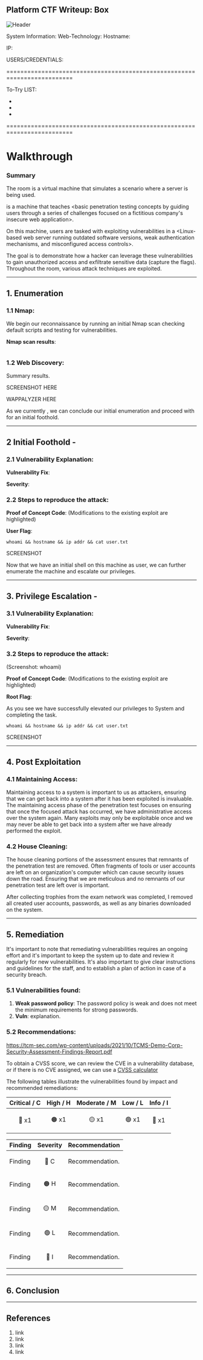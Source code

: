 ## Platform CTF Writeup: Box

![Header](images/box-1.png)

System Information:
Web-Technology:
Hostname:

IP:

USERS/CREDENTIALS:


=========================================================================

To-Try LIST:

*
*
*

=========================================================================


# Walkthrough

### Summary

The <Platform> room is a virtual machine that simulates a scenario where a server is being used.

<Box> is a <Difficulty> machine that teaches <basic penetration testing concepts by guiding users through a series of challenges focused on a fictitious company's insecure web application>.

On this machine, users are tasked with exploiting vulnerabilities in a <Linux-based web server running outdated software versions, weak authentication mechanisms, and misconfigured access controls>.

The goal is to demonstrate how a hacker can leverage these vulnerabilities to gain unauthorized access and exfiltrate sensitive data (capture the flags). Throughout the room, various attack techniques are exploited.

---
## 1. Enumeration

### 1.1 Nmap:

We begin our reconnaissance by running an initial Nmap scan checking default scripts and testing for vulnerabilities. 

**Nmap scan results**:

```
```

### 1.2 Web Discovery:

Summary results.

SCREENSHOT HERE

WAPPALYZER HERE

As we currently <text>, we can conclude our initial enumeration and proceed with <attack-vector> for an initial foothold.


---
## 2 Initial Foothold - <exploit>


### 2.1 Vulnerability Explanation:


**Vulnerability Fix**:


**Severity**:


### 2.2 Steps to reproduce the attack:


**Proof of Concept Code**:
   (Modifications to the existing exploit are highlighted)

**User Flag**:

```
whoami && hostname && ip addr && cat user.txt 
```

SCREENSHOT

Now that we have an initial shell on this machine as user, we can further enumerate the machine and escalate our privileges.

---
## 3. Privilege Escalation - <exploit>

### 3.1 Vulnerability Explanation:


**Vulnerability Fix**:


**Severity**:


### 3.2 Steps to reproduce the attack:
   (Screenshot: whoami)

**Proof of Concept Code**:
   (Modifications to the existing exploit are highlighted)

**Root Flag**:

As you see we have successfully elevated our privileges to System and completing the task.

```
whoami && hostname && ip addr && cat user.txt 
```

SCREENSHOT

---
## 4. Post Exploitation

### 4.1 Maintaining Access:

Maintaining access to a system is important to us as attackers, ensuring that we can get back into a system after it has been exploited is invaluable.
The maintaining access phase of the penetration test focuses on ensuring that once the focused attack has occurred, we have administrative access over the system again.
Many exploits may only be exploitable once and we may never be able to get back into a system after we have already performed the exploit.

### 4.2 House Cleaning:

The house cleaning portions of the assessment ensures that remnants of the penetration test are removed.
Often fragments of tools or user accounts are left on an organization's computer which can cause security issues down the road.
Ensuring that we are meticulous and no remnants of our penetration test are left over is important.

After collecting trophies from the exam network was completed, I removed all created user accounts, passwords, as well as any binaries downloaded on the system.

---
## 5. Remediation 

It's important to note that remediating vulnerabilities requires an ongoing effort and it's important to keep the system up to date and review it regularly for new vulnerabilities. It's also important to give clear instructions and guidelines for the staff, and to establish a plan of action in case of a security breach.

### 5.1 Vulnerabilities found:

1. **Weak password policy**: The password policy is weak and does not meet the minimum requirements for strong passwords.
2. **Vuln**: explanation.

### 5.2 Recommendations:

https://tcm-sec.com/wp-content/uploads/2021/10/TCMS-Demo-Corp-Security-Assessment-Findings-Report.pdf

To obtain a CVSS score, we can review the CVE in a vulnerability database, or if there is no CVE assigned, we can use a [CVSS calculator](https://nvd.nist.gov/vuln-metrics/cvss/v3-calculator)

The following tables illustrate the vulnerabilities found by impact and recommended remediations:

| Critical / C | High / H | Moderate / M | Low / L | Info / I |
|----------|------|----------|-----|-----|
| <p align="center">:red_circle: x1</p> | <p align="center">:orange_circle: x1</p> | <p align="center">:yellow_circle: x1</p> | <p align="center">:green_circle: x1</p> | <p align="center">:large_blue_circle: x1</p> |

| Finding | Severity | Recommendation |
|---------|----------|----------------|
| Finding | <p align="center">:red_circle: C</p> | Recommendation. |
| Finding | <p align="center">:orange_circle: H</p> | Recommendation. |
| Finding | <p align="center">:yellow_circle: M</p> | Recommendation. |
| Finding | <p align="center">:green_circle: L</p> | Recommendation. | 
| Finding | <p align="center">:large_blue_circle: I</p> | Recommendation. |


---
## 6. Conclusion 


---
## References
1. link
2. link
3. link
4. link

